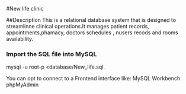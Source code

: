 #New life clinic

##Description
This is a relational database system that is designed to streamlinne clinical operations.It manages patient records, appointments,phamacy, doctors schedules , nusers recods and  rooms availability.
### Import the SQL file  into MySQL
mysql -u root-p <database/New_life.sql.

You can opt to connect to a Frontend  interface  like:
MySQL Workbench
phpMyAdmin
